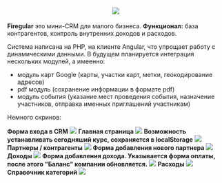 <h1 align="center"><img src="https://dewey.tailorbrands.com/production/brand_version_mockup_image/876/175809876_421b1a09-79df-4a73-9ef5-9f95f2868e48.png?cb=1499187316"></h1>
<p><strong>Firegular</strong> это мини-CRM для малого бизнеса. <strong>Функционал:</strong> база контрагентов, контроль внутренних доходов и расходов.</p>
<p>Система написана на PHP, на клиенте Angular, что упрощает работу с динамическими данными. В будущем планируется интеграция нескольких модулей, а имеенно:</p>

* модуль карт Google (карты, участки карт, метки, геокодирование адресов)
* pdf модуль (сохранение информации в формате pdf)
* модуль события (указание мест проведения события, назначение участников, отправка именных приглашений участникам)

<p>Немного скринов:</p> 
<strong>Форма входа в CRM</strong>	
<img src="https://github.com/arturovt/firegular/blob/master/screens/login.jpg">
<strong>Главная страница</strong>
<img src="https://github.com/arturovt/firegular/blob/master/screens/main.jpg">
<strong>Возможность устанавливать сегодняший курс, сохраняется в localStorage</strong>
<img src="https://github.com/arturovt/firegular/blob/master/screens/change-currency.jpg">
<strong>Партнеры / контрагенты</strong>
<img src="https://github.com/arturovt/firegular/blob/master/screens/partners.jpg">
<strong>Форма добавления нового партнера</strong>
<img src="https://github.com/arturovt/firegular/blob/master/screens/add-partner.jpg">
<strong>Доходы</strong>
<img src="https://github.com/arturovt/firegular/blob/master/screens/incomes.jpg">
<strong>Форма добавления дохода. Указывается форма оплаты, после этого "Баланс" компании обновляется.</strong>
<img src="https://github.com/arturovt/firegular/blob/master/screens/add-income.jpg">
<strong>Расходы</strong>
<img src="https://github.com/arturovt/firegular/blob/master/screens/expenses.jpg">
<strong>Справочник категорий</strong>
<img src="https://github.com/arturovt/firegular/blob/master/screens/theasaurus.jpg">
